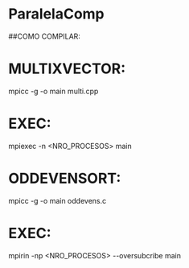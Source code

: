 # ParalelaComp
##COMO COMPILAR:

# MULTIXVECTOR:
mpicc -g -o main multi.cpp
# EXEC:
mpiexec -n <NRO_PROCESOS> main

# ODDEVENSORT:
mpicc -g -o main oddevens.c
# EXEC:
mpirin -np <NRO_PROCESOS> --oversubcribe main



